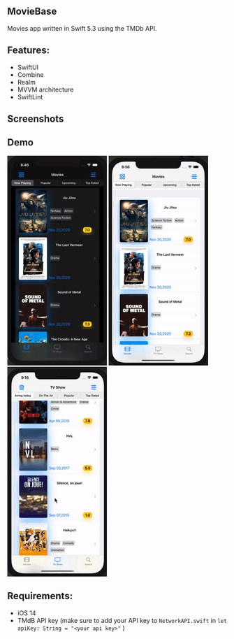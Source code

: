 ## MovieBase
Movies app written in Swift 5.3 using the TMDb API.

## Features:
- SwiftUI
- Combine
- Realm
- MVVM architecture
- SwiftLint

## Screenshots


## Demo
![alt text](https://github.com/Glaver/MovieBase/blob/master/PreviewPresentation/dark1.gif?raw=true "Logo Title Text 1")
![alt text](https://github.com/Glaver/MovieBase/blob/master/PreviewPresentation/gridAndFilters.gif?raw=true "Logo Title Text 2")
![alt text](https://github.com/Glaver/MovieBase/blob/master/PreviewPresentation/search.gif?raw=true "Logo Title Text 2")

## Requirements:
- iOS 14
- TMdB API key (make sure to add your API key to `NetworkAPI.swift` in `let apiKey: String = "<your api key>"` )
